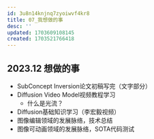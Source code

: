 ```yaml
---
id: 3u8n14knjnq7zyoiwvf4kr8
title: 07_我想做的事
desc: ''
updated: 1703609108145
created: 1703521766418
---
```



## **2023.12 想做的事**
* SubConcept Inversion论文初稿写完（文字部分）
* Diffusion Video Model视频教程学习
  * 什么是光流？
* Diffusion基础知识学习（李宏毅视频）
* 图像编辑领域的发展脉络，技术总结
* 图像可动画领域的发展脉络，SOTA代码测试

